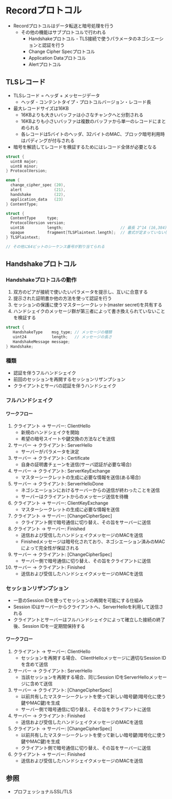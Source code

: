 # Recordプロトコル
- Recordプロトコルはデータ転送と暗号処理を行う
  - その他の機能はサブプロトコルで行われる
    - Handshakeプロトコル - TLS接続で使うパラメータのネゴシエーションと認証を行う
    - Change Cipher Specプロトコル
    - Application Dataプロトコル
    - Alertプロトコル

## TLSレコード
- TLSレコード = ヘッダ + メッセージデータ
  - ヘッダ - コンテントタイプ・プロトコルバージョン・レコード長
- 最大レコードサイズは16KB
  - 16KBよりも大きいバッファは小さなチャンクへと分割される
  - 16KBよりも小さいバッファは複数のバッファから単一のレコードにまとめられる
  - 各レコードは5バイトのヘッダ、32バイトのMAC、ブロック暗号利用時はパディングが付与される
- 暗号を解読してレコードを検証するためにはレコード全体が必要となる

```c
struct {
  uint8 major;
  uint8 minor;
} ProtocolVersion;

enum {
  change_cipher_spec (20),
  alert              (21),
  handshake          (22),
  application_data   (23)
} ContentType;

struct {
  ContentType     type;
  ProtocolVersion version;
  uint16          length;                         // 最長 2^14 (16,384) バイト
  opaque          fragment[TLSPlaintext.length];  // 書式が定まっていない(opaque)データのバッファ
} TLSPlaintext;

// その他に64ビットのシーケンス番号が割り当てられる
```

## Handshakeプロトコル
### Handshakeプロトコルの動作
1. 双方のピアが接続で使いたいパラメータを提示し、互いに合意する
2. 提示された証明書か他の方法を使って認証を行う
3. セッションの保護に使うマスターシークレット(master secret)を共有する
4. ハンドシェイクのメッセージ群が第三者によって書き換えられていないことを検証する

```c
struct {
   HandshakeType    msg_type; // メッセージの種類
   uint24           length;   // メッセージの長さ
   HandshakeMessage message;
} Handshake;
```

### 種類
- 認証を伴うフルハンドシェイク
- 前回のセッションを再開するセッションリザンプション
- クライアントとサーバの認証を伴うハンドシェイク

### フルハンドシェイク
#### ワークフロー
1. クライアント -> サーバー: ClientHello
    - 新規のハンドシェイクを開始
    - 希望の暗号スイートや鍵交換の方法などを送信
2. サーバー -> クライアント: ServerHello
    - サーバーがパラメータを決定
3. サーバー -> クライアント: Certificate
    - 自身の証明書チェーンを送信(サーバ認証が必要な場合)
4. サーバー -> クライアント: ServerKeyExchange
    - マスターシークレットの生成に必要な情報を送信(ある場合)
5. サーバー -> クライアント: ServerHelloDone
    - ネゴシエーションにおけるサーバーからの送信が終わったことを送信
    - サーバーはクライアントからのメッセージ送信を待機
6. クライアント -> サーバー: ClientKeyExchange
    - マスターシークレットの生成に必要な情報を送信
7. クライアント -> サーバー: [ChangeCipherSpec]
    - クライアント側で暗号通信に切り替え、その旨をサーバーに送信
8. クライアント -> サーバー: Finished
    - 送信および受信したハンドシェイクメッセージのMACを送信
    - Finishedメッセージは暗号化されており、ネゴシエーション済みのMACによって完全性が保証される
9. サーバー -> クライアント: [ChangeCipherSpec]
    - サーバー側で暗号通信に切り替え、その旨をクライアントに送信
10. サーバー -> クライアント: Finished
    - 送信および受信したハンドシェイクメッセージのMACを送信

### セッションリザンプション
- 一意のSession IDを使ってセッションの再開を可能にする仕組み
- Session IDはサーバーからクライアントへ、ServerHelloを利用して送信される
- クライアントとサーバーはフルハンドシェイクによって確立した接続の終了後、Session IDを一定期間保持する

#### ワークフロー
1. クライアント -> サーバー: ClientHello
    - セッションを再開する場合、 ClientHelloメッセージに適切なSession IDを含めて送信
2. サーバー -> クライアント: ServerHello
    - 当該セッションを再開する場合、同じSession IDをServerHelloメッセージに含めて送信
3. サーバー -> クライアント: [ChangeCipherSpec]
    - 以前共有したマスターシークレットを使って新しい暗号鍵(暗号化に使う鍵やMAC鍵)を生成
    - サーバー側で暗号通信に切り替え、その旨をクライアントに送信
4. サーバー -> クライアント: Finished
    - 送信および受信したハンドシェイクメッセージのMACを送信
5. クライアント -> サーバー: [ChangeCipherSpec]
    - 以前共有したマスターシークレットを使って新しい暗号鍵(暗号化に使う鍵やMAC鍵)を生成
    - クライアント側で暗号通信に切り替え、その旨をサーバーに送信
6. クライアント -> サーバー: Finished
    - 送信および受信したハンドシェイクメッセージのMACを送信

## 参照
- プロフェッショナルSSL/TLS

